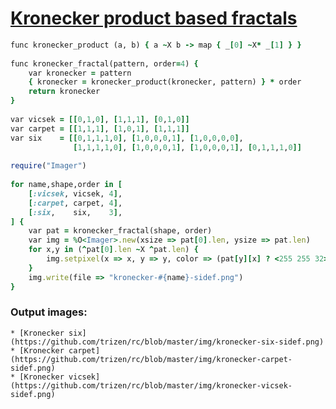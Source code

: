 [1]: https://rosettacode.org/wiki/Kronecker_product_based_fractals

# [Kronecker product based fractals][1]

```ruby
func kronecker_product (a, b) { a ~X b -> map { _[0] ~X* _[1] } }
 
func kronecker_fractal(pattern, order=4) {
    var kronecker = pattern
    { kronecker = kronecker_product(kronecker, pattern) } * order
    return kronecker
}
 
var vicsek = [[0,1,0], [1,1,1], [0,1,0]]
var carpet = [[1,1,1], [1,0,1], [1,1,1]]
var six    = [[0,1,1,1,0], [1,0,0,0,1], [1,0,0,0,0],
              [1,1,1,1,0], [1,0,0,0,1], [1,0,0,0,1], [0,1,1,1,0]]
 
require("Imager")
 
for name,shape,order in [
    [:vicsek, vicsek, 4],
    [:carpet, carpet, 4],
    [:six,    six,    3],
] {
    var pat = kronecker_fractal(shape, order)
    var img = %O<Imager>.new(xsize => pat[0].len, ysize => pat.len)
    for x,y in (^pat[0].len ~X ^pat.len) {
        img.setpixel(x => x, y => y, color => (pat[y][x] ? <255 255 32> : <16 16 16>))
    }
    img.write(file => "kronecker-#{name}-sidef.png")
}
```

### Output images:

    * [Kronecker six](https://github.com/trizen/rc/blob/master/img/kronecker-six-sidef.png)
    * [Kronecker carpet](https://github.com/trizen/rc/blob/master/img/kronecker-carpet-sidef.png)
    * [Kronecker vicsek](https://github.com/trizen/rc/blob/master/img/kronecker-vicsek-sidef.png)
